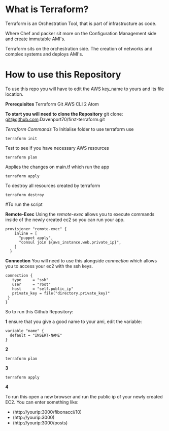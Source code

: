 # What is Terraform?

Terraform is an Orchestration Tool, that is part of infrastructure as code.

Where Chef and packer sit more on the Configuration Management side and create immutable AMI's.

Terraform sits on the orchestration side. The creation of networks and complex systems and deploys AMI's.

# How to use this Repository

To use this repo you will have to edit the AWS key_name to yours and its file location.

**Prerequisites**
Terraform
Git
AWS CLI 2
Atom

**To start you will need to clone the Repository**
git clone: git@github.com:Davenport70/first-terraform.git

*Terraform Commands*
To Initialise folder to use terraform use
```
terraform init
```
Test to see if you have necessary AWS resources
```
terraform plan
```
Applies the changes on main.tf which run the app
```
terraform apply
```
To destroy all resources created by terraform
```
terraform destroy
```
#To run the script

**Remote-Exec**
Using the *remote-exec* allows you to execute commands inside of the newly created ec2 so you can run your app.

```
provisioner "remote-exec" {
    inline = [
      "puppet apply",
      "consul join ${aws_instance.web.private_ip}",
    ]
  }
  ```
**Connection**
  You will need to use this alongside *connection* which allows you to access your ec2 with the ssh keys.

```
connection {
   type     = "ssh"
   user     = "root"
   host     = "self.public_ip"
   private_key = file("directory.private_key)"
 }
}
```
So to run this Github Repository:

**1**
ensure that you give a good name to your ami, edit the variable:
```
variable "name" {
  default = "INSERT-NAME"
}
```
**2**
```
terraform plan
```
**3**
```
terraform apply
```
**4**

To run this open a new browser and run the public ip of your newly created EC2. You can enter something like:

- (http://yourip:3000/fibonacci/10)
- (http://yourip:3000)
- (http://yourip:3000/posts)
